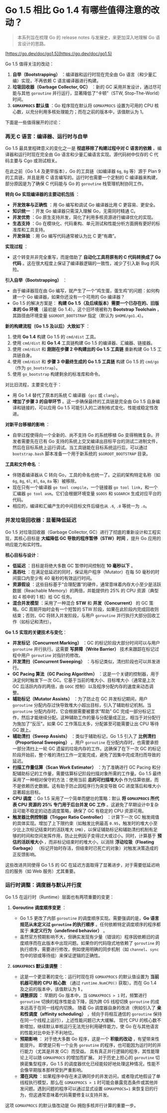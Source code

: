 # Go 1.5 相比 Go 1.4 有哪些值得注意的改动？

> 本系列旨在梳理 Go 的 release notes 与发展史，来更加深入地理解 Go 语言设计的思路。

[https://go.dev/doc/go1.5](https://go.dev/doc/go1.5)

Go 1.5 值得关注的改动：

1.  **自举（Bootstrapping）** ：编译器和运行时现在完全由 Go 语言（和少量汇编）实现，不再依赖 C 语言编译器进行构建。
2.  **垃圾回收器（Garbage Collector, GC）** ：新的 GC 采用并发设计，通过尽可能与其他 `goroutine` 并行运行，显著降低了“卡顿”（STW, Stop-The-World）时间。
3.  **`GOMAXPROCS` 默认值** ：Go 程序现在默认将 `GOMAXPROCS` 设置为可用的 CPU 核心数，以充分利用多核处理能力；而在之前的版本中，该值默认为 1。

下面是一些值得展开的讨论：

### 再无 C 语言：编译器、运行时与自举

Go 1.5 最具里程碑意义的变化之一是 **彻底移除了构建过程中对 C 语言的依赖** 。编译器和运行时现在完全由 Go 语言和少量汇编语言实现。源代码树中仅存的 C 代码主要与 Cgo 或测试相关。

在此之前（Go 1.4 及更早版本），Go 的工具链（如编译器 `6g`, `8g` 等）源于 Plan 9 的工具链，并且是用 C 语言编写的。运行时也需要一个定制的 C 编译器来构建，部分原因是为了确保 C 代码能与 Go 的 `goroutine` 栈管理机制协同工作。

**转向 Go 实现编译器的主要动机包括** ：

* **开发效率与正确性** ：用 Go 编写和调试 Go 编译器比用 C 更容易、更安全。
* **知识统一** ：开发 Go 编译器只需深入理解 Go，无需同时精通 C。
* **并发优势** ：Go 原生支持并发，简化了利用多核资源进行编译优化的实现。
* **生态支持** ：Go 在模块化、代码重构、单元测试和性能分析方面拥有更好的标准库和工具支持。
* **开发体验** ：用 Go 编写代码通常被认为比 C 更“有趣”。

**实现过程** ：

* 这个转变并非完全重写，而是借助了 **自动化工具将原有的 C 代码转换成了 Go 代码** 。这在很大程度上保证了编译器逻辑的一致性，减少了引入新 Bug 的风险。

**引入自举（Bootstrapping）** ：

* 由于编译器现在由 Go 编写，就产生了一个“鸡生蛋，蛋生鸡”的问题：如何构建一个 Go 编译器，如果你还没有一个可用的 Go 编译器？
* Go 1.5 的解决方案是： **构建 Go 1.5（及后续版本）需要一个已存在的、旧版本的 Go 环境** （最初是 Go 1.4）。这个旧环境被称为 **Bootstrap Toolchain** ，其路径由环境变量 `$GOROOT_BOOTSTRAP` 指定（默认为 `$HOME/go1.4`）。

**新的构建流程（Go 1.5 及以后）大致如下** ：

1.  使用 **Go 1.4** 构建 Go 1.5 的 `cmd/dist` 工具。
2.  使用 `cmd/dist` 和 **Go 1.4** 工具链构建 Go 1.5 的编译器、汇编器、链接器。
3.  使用 `cmd/dist` 和 **刚刚在步骤 2 中构建出的 Go 1.5 工具链** 重新构建 Go 1.5 工具链自身。
4.  使用 `cmd/dist` 和 **步骤 3 中最终生成的 Go 1.5 工具链** 构建 Go 1.5 的 `cmd/go`（作为 `go_bootstrap`）。
5.  使用 `go_bootstrap` 构建剩余的标准库和命令。

对比旧流程，主要变化在于：

* 用 Go 1.4 替代了原本的系统 C 编译器（`gcc` 或 `clang`）。
* **增加了步骤 3 的自举环节** 。这一步确保最终的工具链是完全由 Go 1.5 自身编译和链接的，可以应用 Go 1.5 可能引入的二进制格式变化、性能或稳定性改进。

**对新平台移植的影响** ：

* 自举过程使得向一个全新的、尚不支持 Go 的系统移植 Go 变得稍微复杂。开发者需要先在已有 Go 支持的系统上交叉编译出目标平台的测试二进制文件，然后在目标系统上运行调试。当工具链能在目标系统运行后，可以通过 `bootstrap.bash` 脚本准备一个用于新系统的 `$GOROOT_BOOTSTRAP` 目录。

**工具和文件命名** ：

* 伴随着编译器从 C 转向 Go，工具的命名也统一了。之前的架构特定名称（如 `6g`, `8g`, `6l`, `8l`, `6a`, `8a` 等）被移除。
* 现在只有一个编译器 `go tool compile`，一个链接器 `go tool link`，和一个汇编器 `go tool asm`。它们会根据环境变量 `$GOOS` 和 `$GOARCH` 生成对应平台的代码。
* 相应的，编译和汇编产生的中间目标文件后缀也从 `.6`, `.8` 等统一为 `.o`。

### 并发垃圾回收器：显著降低延迟

Go 1.5 对垃圾回收器（Garbage Collector, GC）进行了彻底的重新设计和工程实现，其核心目标是 **大幅降低 GC 导致的程序暂停（STW）时间** ，提升 Go 应用的响应能力和实时性。

**核心目标与设计**：

* **低延迟** ：目标是将绝大多数 GC 暂停时间控制在 **10 毫秒以下** 。
* **高吞吐** ：在满足低延迟的同时，保证用户程序（Mutator）在每 50 毫秒的时间窗口内至少有 40 毫秒的有效运行时间。
* **资源假设** ：这些目标基于“合理配置”的硬件，通常意味着内存大小至少是活跃数据（Reachable Memory）的两倍，并能提供约 25% 的 CPU 资源（典型如 4 核中的 1 核）给 GC 任务。
* **混合并发模型** ：采用了一种混合 **STW** 和 **并发（Concurrent）** 的 GC 策略。GC 周期开始时会有一个短暂的 STW 阶段，如果在此阶段内完成回收则结束；否则，GC 将转入并发阶段，与用户 `goroutine` 并行执行大部分回收工作（如标记和清扫）。

**Go 1.5 实现的关键技术与变化**：

* **并发标记（Concurrent Marking）** ：GC 的标记阶段大部分时间可以与用户 `goroutine` 并行执行。这需要 **写屏障（Write Barrier）** 技术来跟踪在标记过程中用户 `goroutine` 对指针的修改。
* **并发清扫（Concurrent Sweeping）** ：与标记类似，清扫阶段也可以并发进行。
* **GC Pacing 算法（GC Pacing Algorithm）** ：这是一个关键的控制器，用于决定何时触发下一次 GC。它基于当前的堆大小、目标堆大小（通常是上次 GC 后活跃内存的两倍，由 `GOGC` 控制）以及程序分配内存的速度来动态调整。
* **辅助标记（Mutator Assists）** ：为了防止在 GC 并发标记期间，用户 `goroutine` 分配内存过快导致堆大小超出目标，引入了辅助标记机制。当 `goroutine` 分配内存时，它会根据需要被要求“帮助” GC 完成一部分标记工作，然后才能继续分配。这种辅助工作的量与分配量成正比，相当于对分配行为施加了“反压”。如果 GC 工作落后太多，分配甚至可能需要让出 CPU 等待 GC 跟上。
* **辅助清扫（Sweep Assists）** ：类似于辅助标记，Go 1.5 引入了 **比例清扫（Proportional Sweeping）** 。用户 `goroutine` 在分配内存时，也需要承担一部分清扫上一轮 GC 遗留的垃圾内存的工作。这确保了在下一次 GC 的标记阶段开始前，整个堆的清扫工作一定能完成，避免了因集中完成清扫而导致的延迟。
* **扫描工作量估算（Scan Work Estimator）** ：为了准确进行 GC Pacing 和分配辅助标记的工作量，需要估算标记阶段扫描对象所需的工作量。Go 1.5 最终采用了一种相对保守的方法：使用当前 **总的可扫描堆大小** 作为估算依据，而不是依赖历史数据。这有助于防止因程序行为突变导致 GC 进度落后和堆大小显著超出目标。
* **CPU 调度** ：Go 1.5 采用了一个简单而健壮的策略：默认 **将 `GOMAXPROCS` 所代表 CPU 资源的 25% 专门用于后台并发 GC 工作** 。这避免了早期设计中复杂且可能不稳定的动态调度策略，确保了 GC 有稳定的 CPU 资源可用。
* **触发器比例控制器（Trigger Ratio Controller）** ：计算下一次 GC 触发阈值的具体实现。增加了上下限约束（如触发比例最高 `0.95`，触发时的堆大小至少比上次标记结束时的活跃堆大 `1MB`），以保证辅助标记和辅助清扫机制有足够的时间和空间发挥作用，防止比例因子变得过大或过小。同时，计算基于 **预估的活跃堆大小** ，而非标记结束时的堆大小，以消除 **浮动垃圾（Floating Garbage）** （标记开始时存活，但结束时已死亡的对象）对触发决策造成的正反馈影响。

这些改进共同使得 Go 1.5 的 GC 在延迟方面取得了显著进步，对于需要低延迟响应的服务（如 Web 服务）尤其重要。

### 运行时调整：调度器与默认并行度

Go 1.5 在运行时（Runtime）层面也有两项重要的变更：

1.  **Goroutine 调度顺序变更** ：
    * Go 1.5 更改了内部 `goroutine` 的调度顺序实现。需要强调的是，**Go 语言规范从未定义过 `goroutine` 的执行顺序** 。任何依赖特定调度顺序的程序都属于 **未定义行为（undefined behavior）** 。
    * 虽然官方预期影响不大，但确实发现有少量（错误的）程序因依赖旧的调度顺序而在此版本中出现问题。如果你的代码隐式地依赖了 `goroutine` 的执行顺序，需要进行修改，例如使用明确的同步机制（如 `channel`、`sync` 包中的锁或等待组）来保证逻辑的正确性。

2.  **`GOMAXPROCS` 默认值调整** ：
    * 这是一个更显著的变化：运行时现在将 `GOMAXPROCS` 的默认值设置为 **当前机器可用的 CPU 核心数** （通过 `runtime.NumCPU()` 获取）。而在 Go 1.4 及之前的版本中，该值默认为 **1** 。
    * **调整原因** ：
        早期的 Go 版本中，当 `GOMAXPROCS > 1` 时，频繁进行 `goroutine` 切换的程序性能会下降，因为跨 OS 线程切换 `goroutine` 的成本远高于在同一线程内切换。
        随着 Go 调度器自身的改进（例如引入了 **亲和性调度（affinity scheduling）** ，倾向于将相互通信的 `goroutine` 保持在同一个线程上运行），上述性能问题已大大缓解。
        现代 CPU 的核心数不断增加，继续默认单核运行无法充分利用硬件能力，使 Go 在与其他语言的性能对比中处于不利地位。
    * **预期影响** ：
		对于绝大多数 Go 程序，这是一个 **积极的改动** ，有望带来性能提升。
        即使是只有一个业务 `goroutine` 的程序，也可能因为运行时的并行能力（尤其是并发 GC）而受益。
        具有真正并行逻辑的程序，其性能理论上可以随 `GOMAXPROCS` 的增加而扩展。
        对于历史上担心的 `goroutine` 切换密集型程序，Go 1.5 的调度器优化已经能较好地处理这种情况，性能不会像早期版本那样受到严重影响。
    * **潜在风险** ：如果程序中存在未正确同步的并发访问，或者隐式地假设了单线程执行模型，那么在 `GOMAXPROCS > 1` 时可能会暴露竞态条件或其他并发问题。遇到问题的程序可以通过显式设置 `GOMAXPROCS=1` 来恢复旧的行为，但这通常意味着代码需要修复以支持并发。

这项 `GOMAXPROCS` 的默认值改动是 Go 拥抱多核并行计算的重要一步。
